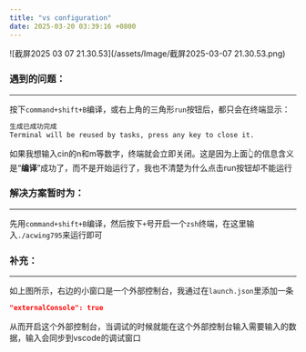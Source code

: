 ```yaml
---
title: "vs configuration"
date: 2025-03-20 03:39:16 +0800
---
```


![截屏2025 03 07 21.30.53](/assets/Image/截屏2025-03-07 21.30.53.png)

### 遇到的问题：
---
按下`command+shift+B`编译，或右上角的三角形`run`按钮后，都只会在终端显示：

```bash
生成已成功完成
Terminal will be reused by tasks, press any key to close it.
```

如果我想输入cin的n和m等数字，终端就会立即关闭。这是因为上面👆的信息含义是“**编译**”成功了，而不是开始运行了，我也不清楚为什么点击run按钮却不能运行

### 解决方案暂时为：
---
先用`command+shift+B`编译，然后按下`+`号开启一个`zsh`终端，在这里输入`./acwing795`来运行即可

### 补充：
---
如上图所示，右边的小窗口是一个外部控制台，我通过在`launch.json`里添加一条

```json
"externalConsole": true
```

从而开启这个外部控制台，当调试的时候就能在这个外部控制台输入需要输入的数据，输入会同步到vscode的调试窗口